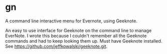 # gn
A command line interactive menu for Evernote, using Geeknote.

An easy to use interface for Geeknote on the command line to manage EverNote.
I wrote this because I couldn't remember all the Geeknote commands and had to keep looking them up. 
Must have Geeknote installed. See https://github.com/jeffkowalski/geeknote.git.
